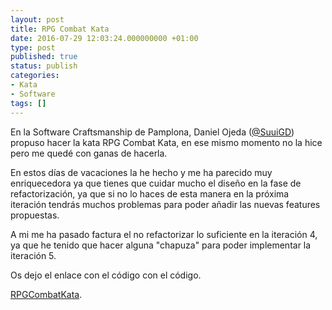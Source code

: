 ```yaml
---
layout: post
title: RPG Combat Kata
date: 2016-07-29 12:03:24.000000000 +01:00
type: post
published: true
status: publish
categories:
- Kata
- Software
tags: []
---
```

En la Software Craftsmanship de Pamplona, Daniel Ojeda ([@SuuiGD](https://twitter.com/SuuiGD)) propuso hacer la kata RPG Combat Kata, en ese mismo momento no la hice pero me quedé con ganas de hacerla.

En estos días de vacaciones la he hecho y me ha parecido muy enriquecedora ya que tienes que cuidar mucho el diseño en la fase de refactorización, ya que si no lo haces de esta manera en la próxima iteración tendrás muchos problemas para poder añadir las nuevas features propuestas.

A mi me ha pasado factura el no refactorizar lo suficiente en la iteración 4, ya que he tenido que hacer alguna "chapuza" para poder implementar la iteración 5.

Os dejo el enlace con el código con el código.

[RPGCombatKata](https://github.com/gabrielmoral/RPGCombatKata).
